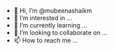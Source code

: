 - 👋 Hi, I’m @mubeenashaikm
- 👀 I’m interested in ...
- 🌱 I’m currently learning ...
- 💞️ I’m looking to collaborate on ...
- 📫 How to reach me ...

<!---
mubeenashaikm/mubeenashaikm is a ✨ special ✨ repository because its `README.md` (this file) appears on your GitHub profile.
You can click the Preview link to take a look at your changes.
--->
